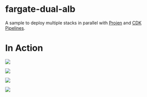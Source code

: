 # fargate-dual-alb 

A sample to deploy multiple stacks in parallel with [Projen](https://github.com/projen/projen) and [CDK Pipelines](https://aws.amazon.com/tw/blogs/developer/cdk-pipelines-continuous-delivery-for-aws-cdk-applications/).

# In Action

![](https://pbs.twimg.com/media/E8mglBRUUAEz7Vw?format=jpg&name=4096x4096)

![](https://pbs.twimg.com/media/E8mhPfaUUAMKg4O?format=jpg&name=4096x4096)

![](https://pbs.twimg.com/media/E8mhewzVcA0IsAZ?format=jpg&name=4096x4096)

![](https://pbs.twimg.com/media/E8mhy82UYAUIKAG?format=jpg&name=4096x4096)
